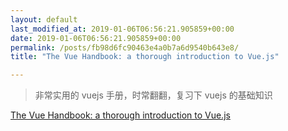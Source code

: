 ```yaml
---
layout: default
last_modified_at: 2019-01-06T06:56:21.905859+00:00
date: 2019-01-06T06:56:21.905859+00:00
permalink: /posts/fb98d6fc90463e4a0b7a6d9540b643e8/
title: "The Vue Handbook: a thorough introduction to Vue.js"

---
```


> 非常实用的 vuejs 手册，时常翻翻，复习下 vuejs 的基础知识

[The Vue Handbook: a thorough introduction to Vue.js](https://medium.freecodecamp.org/the-vue-handbook-a-thorough-introduction-to-vue-js-1e86835d8446)

